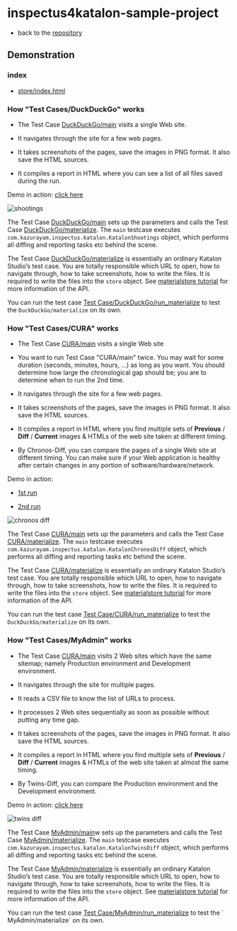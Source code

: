 # inspectus4katalon-sample-project

-   back to the [repository](https://kazurayam.github.io/inspectus4katalon-sample-project/)

## Demonstration

### index

-   [store/index.html](https://kazurayam.github.io/inspectus4katalon-sample-project/demo/store/index.html)

### How "Test Cases/DuckDuckGo" works

-   The Test Case [DuckDuckGo/main](../Scripts/DuckDuckGo/main/Script1667437517277.groovy) visits a single Web site.

-   It navigates through the site for a few web pages.

-   It takes screenshots of the pages, save the images in PNG format. It also save the HTML sources.

-   It compiles a report in HTML where you can see a list of all files saved during the run.

Demo in action: [click here](https://kazurayam.github.io/inspectus4katalon-sample-project/demo/store/DuckDuckGo-20221213_080436.html)

![shootings](diagrams/out/shootings/shootings.png)

The Test Case [DuckDuckGo/main](../Scripts/DuckDuckGo/main/Script1667437517277.groovy) sets up the parameters and calls the Test Case [DuckDuckGo/materialize](../Scripts/DuckDuckGo/materialize/Script1667437527092.groovy). The `main` testcase executes `com.kazurayam.inspectus.katalon.KatalonShootings` object, which performs all diffing and reporting tasks etc behind the scene.

The Test Case [DuckDuckGo/materialize](../Scripts/DuckDuckGo/materialize/Script1667437527092.groovy) is essentially an ordinary Katalon Studio’s test case. You are totally responsible which URL to open, how to navigate through, how to take screenshots, how to write the files. It is required to write the files into the `store` object. See [materialstore tutorial](https://kazurayam.github.io/materialstore-tutorial/) for more information of the API.

You can run the test case [Test Case/DuckDuckGo/run\_materialize](../Scripts/DuckDuckGo/run_materialize/Script1667616595404.groovy) to test the `DuckDuckGo/materialize` on its own.

### How "Test Cases/CURA" works

-   The Test Case [CURA/main](../Scripts/CURA/main/Script1667709715867.groovy) visits a single Web site

-   You want to run Test Case "CURA/main" twice. You may wait for some duration (seconds, minutes, hours, …​) as long as you want. You should determine how large the chronological gap should be; you are to determine when to run the 2nd time.

-   It navigates through the site for a few web pages.

-   It takes screenshots of the pages, save the images in PNG format. It also save the HTML sources.

-   It compiles a report in HTML where you find multiple sets of **Previous** / **Diff** / **Current** images & HTMLs of the web site taken at different timing.

-   By Chronos-Diff, you can compare the pages of a single Web site at different timing. You can make sure if your Web application is healthy after certain changes in any portion of software/hardware/network.

Demo in action:

-   [1st run](https://kazurayam.github.io/inspectus4katalon-sample-project/demo/store/CURA-20221213_080716.html)

-   [2nd run](https://kazurayam.github.io/inspectus4katalon-sample-project/demo/store/CURA-20221213_080831.html)

![chronos diff](diagrams/out/chronos-diff/chronos-diff.png)

The Test Case [CURA/main](../Scripts/CURA/main/Script1667709715867.groovy) sets up the parameters and calls the Test Case [CURA/materialize](../Scripts/CURA/materialize/Script1667709728945.groovy). The `main` testcase executes `com.kazurayam.inspectus.katalon.KatalonChronosDiff` object, which performs all diffing and reporting tasks etc behind the scene.

The Test Case [CURA/materialize](../Scripts/CURA/materialize/Script1667709728945.groovy) is essentially an ordinary Katalon Studio’s test case. You are totally responsible which URL to open, how to navigate through, how to take screenshots, how to write the files. It is required to write the files into the `store` object. See [materialstore tutorial](https://kazurayam.github.io/materialstore-tutorial/) for more information of the API.

You can run the test case [Test Case/CURA/run\_materialize](../Scripts/CURA/run_materialize/Script1667709743309.groovy) to test the `DuckDuckGo/materialize` on its own.

### How "Test Cases/MyAdmin" works

-   The Test Case [CURA/main](../Scripts/CURA/main/Script1667709715867.groovy) visits 2 Web sites which have the same sitemap; namely Production environment and Development environment.

-   It navigates through the site for multiple pages.

-   It reads a CSV file to know the list of URLs to process.

-   It processes 2 Web sites sequentially as soon as possible without putting any time gap.

-   It takes screenshots of the pages, save the images in PNG format. It also save the HTML sources.

-   It compiles a report in HTML where you find multiple sets of **Previous** / **Diff** / **Current** images & HTMLs of the web site taken at almost the same timing.

-   By Twins-Diff, you can compare the Production environment and the Development environment.

Demo in action: [click here](https://kazurayam.github.io/inspectus4katalon-sample-project/demo/store/MyAdmin-20221213_080556.html)

![twins diff](diagrams/out/twins-diff/twins-diff.png)

The Test Case [MyAdmin/main](../Scripts/MyAdmin/main/Script1667687348266.groovy)w sets up the parameters and calls the Test Case [MyAdmin/materialize](../Scripts/MyAdmin/materialize/Script1667687365090.groovy). The `main` testcase executes `com.kazurayam.inspectus.katalon.KatalonTwinsDiff` object, which performs all diffing and reporting tasks etc behind the scene.

The Test Case [MyAdmin/materialize](../Scripts/MyAdmin/materialize/Script1667687365090.groovy) is essentially an ordinary Katalon Studio’s test case. You are totally responsible which URL to open, how to navigate through, how to take screenshots, how to write the files. It is required to write the files into the `store` object. See [materialstore tutorial](https://kazurayam.github.io/materialstore-tutorial/) for more information of the API.

You can run the test case [Test Case/MyAdmin/run\_materialize](../Scripts/MyAdmin/run_materialize/Script1667687380074.groovy) to test the \` MyAdmin/materialize\` on its own.
